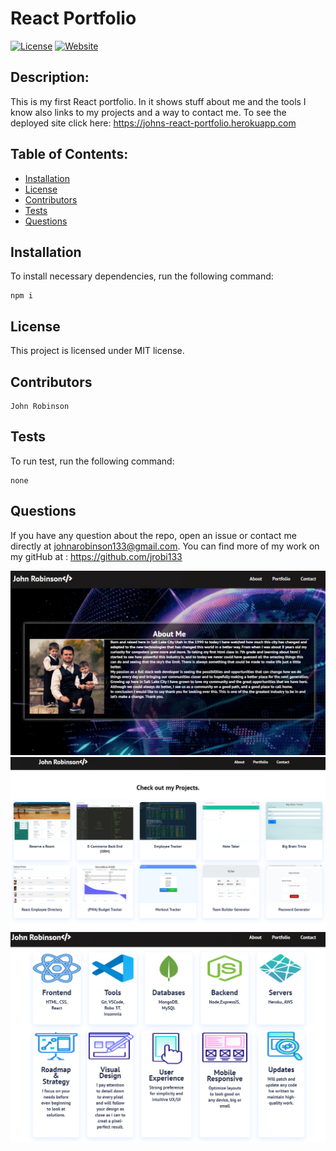 # React Portfolio
[![License](https://img.shields.io/badge/License-MIT-yellow.svg)](https://opensource.org/licenses/MIT)
[![Website](https://img.shields.io/website-portfolio-down-green-red/http/lbesson.bitbucket.org.svg)](https://johns-react-portfolio.herokuapp.com/)
## Description:
    
This is my first React portfolio. In it shows stuff about me and the tools I know also links to my projects and a way to contact me. To see the deployed site click here: https://johns-react-portfolio.herokuapp.com
    
    
## Table of Contents:
    
* [Installation](#installation)
* [License](#license)
* [Contributors](#contributors)
* [Tests](#tests)
* [Questions](#questions)
    
    
## Installation
    
To install necessary dependencies, run the following command:
    
    npm i
    
    
    
## License
    
This project is licensed under MIT license.
    
## Contributors 
    
    John Robinson
    
    
## Tests
    
To run test, run the following command:
    
    none
    
    
## Questions 
    
If you have any question about the repo, open an issue or contact me directly at 
johnarobinson133@gmail.com. You can find more of my work on my gitHub at :
https://github.com/jrobi133

![](/public/images/screenshot.PNG)
![](/public/images/screenshot2.PNG)
![](/public/images/screenshot3.PNG)